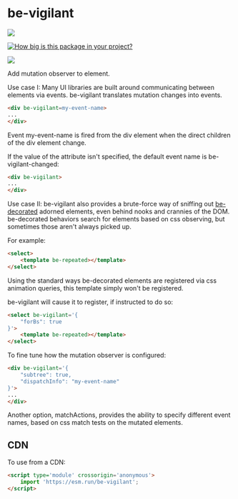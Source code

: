 # be-vigilant

<a href="https://nodei.co/npm/be-vigilant/"><img src="https://nodei.co/npm/be-vigilant.png"></a>

[![How big is this package in your project?](https://img.shields.io/bundlephobia/minzip/be-vigilant?style=for-the-badge)](https://bundlephobia.com/result?p=be-vigilant)

<img src="http://img.badgesize.io/https://cdn.jsdelivr.net/npm/be-vigilant?compression=gzip">

Add mutation observer to element.

Use case I:  Many UI libraries are built around communicating between elements via events.  be-vigilant translates mutation changes into events.

```html
<div be-vigilant=my-event-name>
...
</div>
```

Event my-event-name is fired from the div element when the direct children of the div element change.

If the value of the attribute isn't specified, the default event name is be-vigilant-changed:

```html
<div be-vigilant>
...
</div>
```


Use case II:  be-vigilant also provides a brute-force way of sniffing out [be-decorated](https://github.com/bahrus/be-decorated) adorned elements, even behind nooks and crannies of the DOM.  be-decorated behaviors search for elements based on css observing, but sometimes those aren't always picked up.

For example:

```html
<select>
    <template be-repeated></template>
</select>
```

Using the standard ways be-decorated elements are registered via css animation queries, this template simply won't be registered.

be-vigilant will cause it to register, if instructed to do so:

```html
<select be-vigilant='{
    "forBs": true
}'>
    <template be-repeated></template>
</select>
```

To fine tune how the mutation observer is configured:

```html
<div be-vigilant='{
    "subtree": true,
    "dispatchInfo": "my-event-name"
}'>
...
</div>
```

Another option, matchActions, provides the ability to specify different event names, based on css match tests on the mutated elements.

## CDN

To use from a CDN:

```html
<script type='module' crossorigin='anonymous'>
    import 'https://esm.run/be-vigilant';
</script>
```



